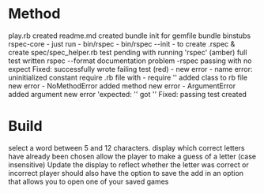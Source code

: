 # Method

play.rb created
readme.md created
bundle init for gemfile
bundle binstubs rspec-core - just run - bin/rspec -
bin/rspec --init - to create .rspec & create spec/spec_helper.rb
test pending with running 'rspec' (amber)
full test written
rspec --format documentation
problem -rspec passing with no expect
Fixed: successfully wrote failing test (red) - new error - name error: uninitialized constant
require .rb file with - require ''
added class to rb file
new error - NoMethodError
added method
new error - ArgumentError
added argument
new error 'expected: '' got ''
Fixed: passing test created

# Build

select a word between 5 and 12 characters.
display which correct letters have already been chosen
allow the player to make a guess of a letter (case insensitive)
Update the display to reflect whether the letter was correct or incorrect
player should also have the option to save the
add in an option that allows you to open one of your saved games

